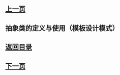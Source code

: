 ## [上一页](course65)

## 抽象类的定义与使用（模板设计模式）




## [返回目录](https://wuchengcheng110120.github.io/learnJava)
## [下一页](course67)
